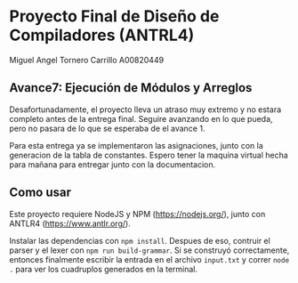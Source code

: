 # Proyecto Final de Diseño de Compiladores (ANTRL4)

Miguel Angel Tornero Carrillo A00820449  

## Avance7: Ejecución de Módulos y Arreglos

Desafortunadamente, el proyecto lleva un atraso muy extremo y no estara completo antes de la entrega final. Seguire avanzando en lo que pueda, pero no pasara de lo que se esperaba de el avance 1.  

Para esta entrega ya se implementaron las asignaciones, junto con la generacion de la tabla de constantes. Espero tener la maquina virtual hecha para mañana para entregar junto con la documentacion.  

## Como usar

Este proyecto requiere NodeJS y NPM (<https://nodejs.org/>), junto con ANTLR4 (<https://www.antlr.org/>).  

Instalar las dependencias con `npm install`. Despues de eso, contruir el parser y el lexer con `npm run build-grammar`. Si se construyó correctamente, entonces finalmente escribir la entrada en el archivo `input.txt` y correr `node .` para ver los cuadruplos generados en la terminal.  

